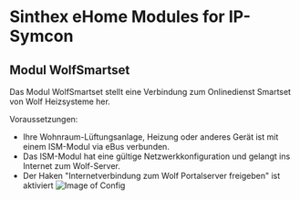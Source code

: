 # Sinthex eHome Modules for IP-Symcon


##  Modul WolfSmartset
Das Modul WolfSmartset stellt eine Verbindung zum Onlinedienst Smartset von Wolf Heizsysteme her.

Voraussetzungen:
 - Ihre Wohnraum-Lüftungsanlage, Heizung oder anderes Gerät ist mit einem ISM-Modul via eBus verbunden.
 - Das ISM-Modul hat eine gültige Netzwerkkonfiguration und gelangt ins Internet zum Wolf-Server.
 - Der Haken "Internetverbindung zum Wolf Portalserver freigeben" ist aktiviert
 ![Image of Config](https://github.com/iMaxxx/Sinthex-eHome-Modules/blob/master/Wolf-Settings.png)
